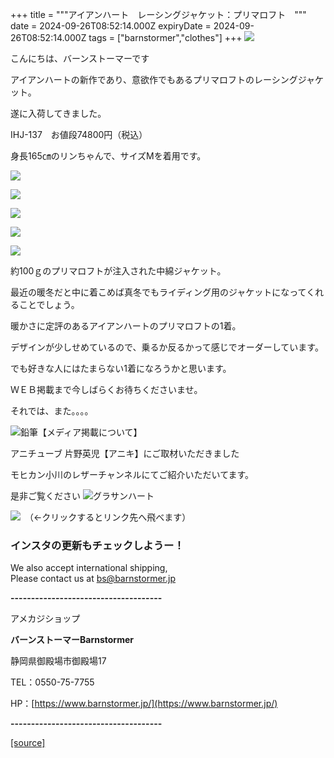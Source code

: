 +++
title = """アイアンハート　レーシングジャケット：プリマロフト　"""
date = 2024-09-26T08:52:14.000Z
expiryDate = 2024-09-26T08:52:14.000Z
tags = ["barnstormer","clothes"]
+++
[![](https://stat.ameba.jp/user_images/20231023/16/barnstormer-go/b2/03/p/o0420015015354743273.png)](https://ameblo.jp/barnstormer-go/entry-12825670498.html)

こんにちは、バーンストーマーです

アイアンハートの新作であり、意欲作でもあるプリマロフトのレーシングジャケット。

遂に入荷してきました。

IHJ-137　お値段74800円（税込）

身長165㎝のリンちゃんで、サイズMを着用です。

[![](https://stat.ameba.jp/user_images/20240926/17/barnstormer-go/19/67/j/o0466070015490861516.jpg)](https://stat.ameba.jp/user_images/20240926/17/barnstormer-go/19/67/j/o0466070015490861516.jpg)

[![](https://stat.ameba.jp/user_images/20240926/17/barnstormer-go/6b/0c/j/o0466070015490861519.jpg)](https://stat.ameba.jp/user_images/20240926/17/barnstormer-go/6b/0c/j/o0466070015490861519.jpg)

[![](https://stat.ameba.jp/user_images/20240926/17/barnstormer-go/f4/59/j/o0466070015490861520.jpg)](https://stat.ameba.jp/user_images/20240926/17/barnstormer-go/f4/59/j/o0466070015490861520.jpg)

[![](https://stat.ameba.jp/user_images/20240926/17/barnstormer-go/4c/4a/j/o0466070015490861521.jpg)](https://stat.ameba.jp/user_images/20240926/17/barnstormer-go/4c/4a/j/o0466070015490861521.jpg)

[![](https://stat.ameba.jp/user_images/20240926/17/barnstormer-go/d2/18/j/o0466070015490861522.jpg)](https://stat.ameba.jp/user_images/20240926/17/barnstormer-go/d2/18/j/o0466070015490861522.jpg)

約100ｇのプリマロフトが注入された中綿ジャケット。

最近の暖冬だと中に着こめば真冬でもライディング用のジャケットになってくれることでしょう。

暖かさに定評のあるアイアンハートのプリマロフトの1着。

デザインが少しせめているので、乗るか反るかって感じでオーダーしています。

でも好きな人にはたまらない1着になろうかと思います。

ＷＥＢ掲載まで今しばらくお待ちくださいませ。

それでは、また。。。。

![鉛筆](https://stat100.ameba.jp/blog/ucs/img/char/char3/519.png)【メディア掲載について】

アニチューブ 片野英児【アニキ】にご取材いただきました

モヒカン小川のレザーチャンネルにてご紹介いただいてます。

是非ご覧ください ![グラサンハート](https://stat100.ameba.jp/blog/ucs/img/char/char3/148.png)

[![](https://stat.ameba.jp/user_images/20230412/16/barnstormer-go/6a/23/p/o0108010815269242493.png)](https://www.instagram.com/barnstormer_daily/)　（←クリックするとリンク先へ飛べます）

### インスタの更新もチェックしようー！

We also accept international shipping,  
Please contact us at bs@barnstormer.jp

**\-------------------------------------**

アメカジショップ

**バーンストーマーBarnstormer**

静岡県御殿場市御殿場17

TEL：0550-75-7755

HP：[https://www.barnstormer.jp/](https://www.barnstormer.jp/)

**\-------------------------------------**

[[source]](https://ameblo.jp/barnstormer-go/entry-12869009958.html)
